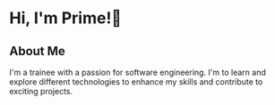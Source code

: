 # Hi, I'm Prime!👋 

## About Me
I'm a trainee with a passion for software engineering. I'm to learn and explore different technologies to enhance my skills and contribute to exciting projects.
